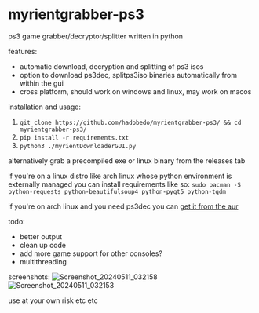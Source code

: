 # myrientgrabber-ps3

ps3 game grabber/decryptor/splitter written in python

features:
- automatic download, decryption and splitting of ps3 isos
- option to download ps3dec, splitps3iso binaries automatically from within the gui
- cross platform, should work on windows and linux, may work on macos

installation and usage:
1. `git clone https://github.com/hadobedo/myrientgrabber-ps3/ && cd myrientgrabber-ps3/`
2. `pip install -r requirements.txt`
3. `python3 ./myrientDownloaderGUI.py`

alternatively grab a precompiled exe or linux binary from the releases tab

if you're on a linux distro like arch linux whose python environment is externally managed you can install requirements like so:
`sudo pacman -S python-requests python-beautifulsoup4 python-pyqt5 python-tqdm`

if you're on arch linux and you need ps3dec you can [get it from the aur](https://aur.archlinux.org/packages/ps3dec-git)

todo:
- better output
- clean up code
- add more game support for other consoles?
- multithreading

screenshots:
![Screenshot_20240511_032158](https://github.com/hadobedo/myrientgrabber-ps3/assets/34556645/331a9297-252c-4125-99e8-0dc5c589cc62)
![Screenshot_20240511_032153](https://github.com/hadobedo/myrientgrabber-ps3/assets/34556645/a2be69ad-424f-45da-a6b3-db06519d65a4)


use at your own risk etc etc
